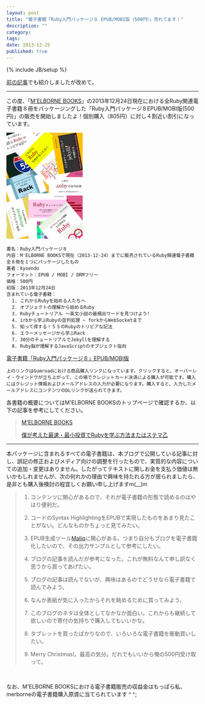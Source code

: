 ```yaml
---
layout: post
title: "電子書籍「Ruby入門パッケージ８ EPUB/MOBI版（500円）」売れてます！"
description: ""
category: 
tags: 
date: 2013-12-25
published: true
---
```

{% include JB/setup %}

[前の記事](http://melborne.github.io/2013/12/24/why-not-start-ruby/ "")でも紹介しましたが改めて。

---

この度、「[M'ELBORNE BOOKS](http://melborne.github.io/books/ "M'ELBORNE BOOKS")」の2013年12月24日現在における全Ruby関連電子書籍８冊をパッケージングした「Ruby入門パッケージ８EPUB/MOBI版(500円)」の販売を開始しましたよ！個別購入（805円）に対し４割近い割引になっています。

<a href="{{ BASE_PATH }}/books/20131224ruby_pack8.html">
  <img src="/assets/images/books/ruby_pack8.png" alt="ruby_pack8" style="width:200px" />
</a>

    書名：Ruby入門パッケージ８
    内容：M'ELBORNE BOOKSで現在（2013-12-24）までに販売されているRuby関連電子書籍全８冊を１つにパッケージしたもの
    著者：kyoendo
    フォーマット：EPUB / MOBI / DRMフリー
    価格：500円
    初版：2013年12月24日
    含まれている電子書籍：
      1. これからRubyを始める人たちへ
      2. オブジェクトの理解から始めるRuby
      3. Rubyチュートリアル ～英文小説の最頻出ワードを見つけよう!
      4. irbから学ぶRubyの並列処理 ~ forkからWebSocketまで
      5. 知って得する！５５のRubyのトリビアな記法
      6. エラーメッセージから学ぶRack
      7. 30分のチュートリアルでJekyllを理解する
      8. Ruby脳が理解するJavaScriptのオブジェクト指向


<a href="https://gum.co/WwoyT" class="gumroad-button">電子書籍「Ruby入門パッケージ８」EPUB/MOBI版</a> <script type="text/javascript" src="https://gumroad.com/js/gumroad.js"></script>

    上のリンクはGumroadにおける商品購入リンクになっています。クリックすると、オーバーレイ・ウインドウが立ち上がって、この場でクレジットカード決済による購入が可能です。購入にはクレジット情報およびメールアドレスの入力が必要になります。購入すると、入力したメールアドレスにコンテンツのDLリンクが送られてきます。

各書籍の概要についてはM'ELBORNE BOOKSのトップページで確認するか、以下の記事を参考にしてください。

> [M'ELBORNE BOOKS](http://melborne.github.io/books/ "M'ELBORNE BOOKS")
>
> [僕が考えた最速・最小投資でRubyを学ぶ方法またはステマ乙](http://melborne.github.io/2013/12/24/why-not-start-ruby/ "僕が考えた最速・最小投資でRubyを学ぶ方法またはステマ乙")

---

本パッケージに含まれるすべての電子書籍は、本ブログで公開している記事に対し、誤記の修正およびメディア向けの調整を行ったもので、実質的な内容についての追加・変更はありません。したがってテキストに関しお金を支払う価値は無いかもしれませんが、次の何れかの理由で興味を持たれる方が居られましたら、是非とも購入後検討の程宜しくお願い申し上げますm(__)m

> 1. コンテンツに関心があるので、それが電子書籍の形態で読めるのはやはり便利だ。
> 
> 2. コードのSyntax HighlightingをEPUBで実現したものをあまり見たことがない。どんなものかちょっと見てみたい。
> 
> 3. EPUB生成ツール[Maliq](http://melborne.github.io/2012/12/03/when-bloggers-become-publishers/ "maliq")に関心がある。つまり自分もブログを電子書籍化したいので、その出力サンプルとして参考にしたい。
> 
> 4. ブログの記事を読んだが参考になった。これが無料なんて申し訳なく思うから買ってあげたい。
> 
> 5. ブログの記事は読んでないが、興味はあるのでどうせなら電子書籍で読んでみよう。
> 
> 6. なんか表紙が気に入ったからそれを眺めるために買ってみよう。
> 
> 7. このブログのネタは全体としてなかなか面白い。これからも継続して欲しいので寄付の気持ちで購入してもいいかな。
> 
> 8. タブレットを買ったばかりなので、いろいろな電子書籍を衝動買いしたい。
> 
> 9. Merry Christmas!。最高の気分。だれでもいいから俺の500円受け取って。

<br/>

なお、M'ELBORNE BOOKSにおける電子書籍販売の収益金はもっぱら私、merborneの電子書籍購入原資に当てられています ^ ^;


